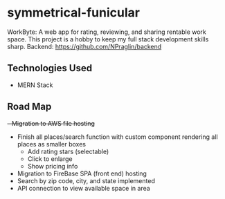 # symmetrical-funicular
WorkByte: A web app for rating, reviewing, and sharing rentable work space. This project is a hobby to keep my full stack development skills sharp.
Backend: https://github.com/NPraglin/backend

## Technologies Used
- MERN Stack

## Road Map
~~- Migration to AWS file hosting~~
- Finish all places/search function with custom component rendering all places as smaller boxes
  - Add rating stars (selectable)
  - Click to enlarge
  - Show pricing info
- Migration to FireBase SPA (front end) hosting
- Search by zip code, city, and state implemented
- API connection to view available space in area

